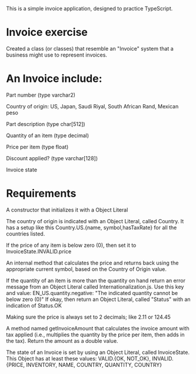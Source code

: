 This is a simple invoice application, designed to practice TypeScript.

# Invoice exercise
Created a class (or classes) that resemble an "Invoice" system that a business might use to represent invoices.

# An Invoice include:
Part number (type varchar2)

Country of origin: US, Japan, Saudi Riyal, South African Rand, Mexican peso

Part description (type char[512])

Quantity of an item (type decimal)

Price per item (type float)

Discount applied? (type varchar[128])

Invoice state

# Requirements
A constructor that initializes it with a Object Literal

The country of origin is indicated with an Object Literal, called Country. It has a setup like this Country.US.{name, symbol,hasTaxRate} for all the countries listed.

If the price of any item is below zero (0), then set it to InvoiceState.INVALID.price

An internal method that calculates the price and returns back using the appropriate current symbol, based on the Country of Origin value.

If the quantity of an item is more than the quantity on hand return an error message from an Object Literal called Internationalization.js. Use this key and value: EN_US.quantity.negative: "The indicated quantity cannot be below zero (0)"
If okay, then return an Object Literal, called "Status" with an indication of Status.OK

Making sure the price is always set to 2 decimals; like 2.11 or 124.45

A method named getInvoiceAmount that calculates the invoice amount with tax applied (i.e., multiplies the quantity by the price per item, then adds in the tax). Return the amount as a double value.

The state of an Invoice is set by using an Object Literal, called InvoiceState. This Object has at least these values: VALID.{OK, NOT_OK}, INVALID.{PRICE, INVENTORY, NAME, COUNTRY, QUANTITY, COUNTRY}

